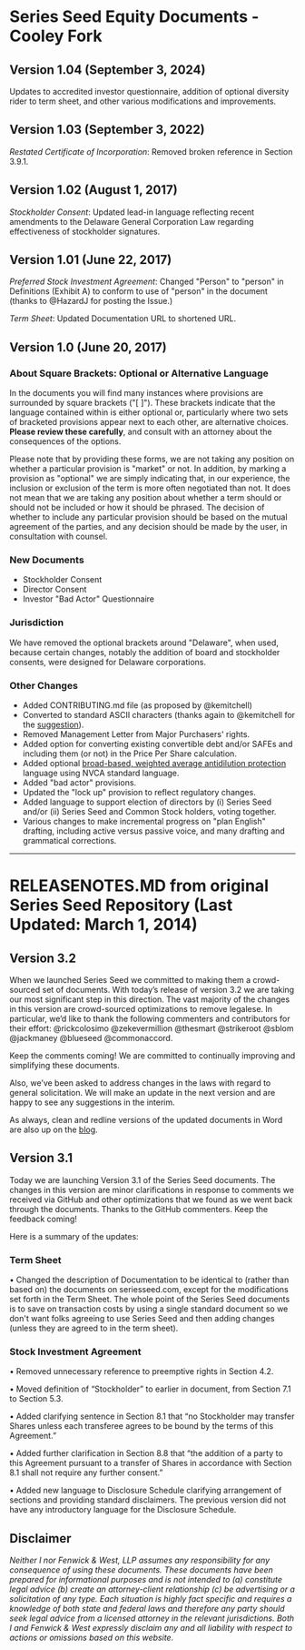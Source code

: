 # Series Seed Equity Documents - Cooley Fork 

## Version 1.04 (September 3, 2024)
Updates to accredited investor questionnaire, addition of optional diversity rider to term sheet, and other various modifications and improvements.

## Version 1.03 (September 3, 2022)
_Restated Certificate of Incorporation_: Removed broken reference in Section 3.9.1.

## Version 1.02 (August 1, 2017)
_Stockholder Consent_: Updated lead-in language reflecting recent amendments to the Delaware General Corporation Law regarding effectiveness of stockholder signatures.

## Version 1.01 (June 22, 2017)

_Preferred Stock Investment Agreement_: Changed "Person" to "person" in Definitions (Exhibit A) to conform to use of "person" in the document (thanks to @HazardJ for posting the Issue.)

_Term Sheet_: Updated Documentation URL to shortened URL.

## Version 1.0 (June 20, 2017)

### About Square Brackets: Optional or Alternative Language

In the documents you will find many instances where provisions are surrounded by square brackets (\"\[ \]\"). These brackets indicate that the language contained within is either optional or, particularly where two sets of bracketed provisions appear next to each other, are alternative choices. **Please review these carefully**, and consult with an attorney about the consequences of the options.

Please note that by providing these forms, we are not taking any position on whether a particular provision is "market" or not.  In addition, by marking a provision as "optional" we are simply indicating that, in our experience, the inclusion or exclusion of the term is more often negotiated than not. It does not mean that we are taking any position about whether a term should or should not be included or how it should be phrased. The decision of whether to include any particular provision should be based on the mutual agreement of the parties, and any decision should be made by the user, in consultation with counsel.

### New Documents

- Stockholder Consent
- Director Consent
- Investor "Bad Actor" Questionnaire

### Jurisdiction

We have removed the optional brackets around "Delaware", when used, because certain changes, notably the addition of board and stockholder consents, were designed for Delaware corporations.

### Other Changes

- Added CONTRIBUTING.md file (as proposed by @kemitchell)
- Converted to standard ASCII characters (thanks again to @kemitchell for the [suggestion](https://github.com/seriesseed/equity/pull/38)).
- Removed Management Letter from Major Purchasers' rights.
- Added option for converting existing convertible debt and/or SAFEs and including them (or not) in the Price Per Share calculation.
- Added optional [broad-based, weighted average antidilution protection](https://www.cooleygo.com/glossary/broad-based-weighted-average-anti-dilution-protection/) language using NVCA standard language.
- Added "bad actor" provisions.
- Updated the "lock up" provision to reflect regulatory changes.
- Added language to support election of directors by (i) Series Seed and/or (ii) Series Seed and Common Stock holders, voting together.
- Various changes to make incremental progress on "plan English" drafting, including active versus passive voice, and many drafting and grammatical corrections.

***

# RELEASENOTES.MD from original Series Seed Repository (Last Updated: March 1, 2014)

## Version 3.2 

When we launched Series Seed we committed to making them a crowd-sourced set of documents.  With today’s release of version 3.2 we are taking our most significant step in this direction.  The vast majority of the changes in this version are crowd-sourced optimizations to remove legalese.  In particular, we’d like to thank the following commenters and contributors for their effort:  @rickcolosimo @zekevermillion @thesmart @strikeroot @sblom @jackmaney @blueseed @commonaccord.  

Keep the comments coming!  We are committed to continually improving and simplifying these documents.  

Also, we’ve been asked to address changes in the laws with regard to general solicitation.  We will make an update in the next version and are happy to see any suggestions in the interim.  

As always, clean and redline versions of the updated documents in Word are also up on the [blog](http://www.seriesseed.com/).


## Version 3.1

Today we are launching Version 3.1 of the Series Seed documents.  The changes in this version are minor clarifications in response to comments we received via GitHub and other optimizations that we found as we went back through the documents.  Thanks to the GitHub commenters.  Keep the feedback coming!

Here is a summary of the updates:

### Term Sheet
•   Changed the description of Documentation to be identical to (rather than based on) the documents on seriesseed.com, except for the modifications set forth in the Term Sheet.  The whole point of the Series Seed documents is to save on transaction costs by using a single standard document so we don't want folks agreeing to use Series Seed and then adding changes (unless they are agreed to in the term sheet).

### Stock Investment Agreement
•   Removed unnecessary reference to preemptive rights in Section 4.2.   

•   Moved definition of “Stockholder” to earlier in document, from Section 7.1 to Section 5.3.  

•   Added clarifying sentence in Section 8.1 that “no Stockholder may transfer Shares unless each transferee agrees to be bound by the terms of this Agreement.”

•   Added further clarification in Section 8.8 that “the addition of a party to this Agreement pursuant to a transfer of Shares in accordance with Section 8.1 shall not require any further consent.”

•   Added new language to Disclosure Schedule clarifying arrangement of sections and providing standard disclaimers.  The previous version did not have any introductory language for the Disclosure Schedule.  

## Disclaimer

*Neither I nor Fenwick & West, LLP assumes any responsibility for any consequence of using these documents. These documents have been prepared for informational purposes and is not intended to (a) constitute legal advice (b) create an attorney-client relationship (c) be advertising or a solicitation of any type.  Each situation is highly fact specific and requires a knowledge of both state and federal laws and therefore any party should seek legal advice from a licensed attorney in the relevant jurisdictions.  Both I and Fenwick & West expressly disclaim any and all liability with respect to actions or omissions based on this website.*